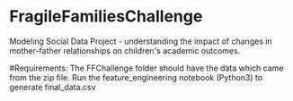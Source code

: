 # FragileFamiliesChallenge
Modeling Social Data Project - understanding the impact of changes in mother-father relationships on children's academic outcomes.

#Requirements:
The FFChallenge folder should have the data which came from the zip file. Run the feature_engineering notebook (Python3) to generate final_data.csv

